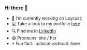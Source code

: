 ### Hi there 👋

<!--
**olivisoll/olivisoll** is a ✨ _special_ ✨ repository because its `README.md` (this file) appears on your GitHub profile.

Here are some ideas to get you started: -->

- 🔭 I’m currently working on Loycusç
- :computer: Take a look to my portfolio [here](https://olivisoll.github.io/)
- :mag: Find me in [LinkedIn](https://linkedin.com/in/olivialuis)
- 😄 Pronouns: she / her
- ⚡ Fun fact: :octocat::octocat: lover
<!-- - 🌱 I’m currently learning ...
- 👯 I’m looking to collaborate on ...
- 🤔 I’m looking for help with ...
- 💬 Ask me about ...
- 📫 How to reach me: ... -->

